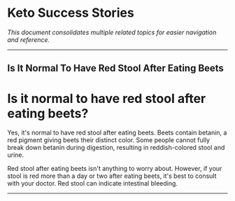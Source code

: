 # Keto Success Stories

*This document consolidates multiple related topics for easier navigation and reference.*

---

## Is It Normal To Have Red Stool After Eating Beets

# Is it normal to have red stool after eating beets?

Yes, it's normal to have red stool after eating beets. Beets contain betanin, a red pigment giving beets their distinct color. Some people cannot fully break down betanin during digestion, resulting in reddish-colored stool and urine.

Red stool after eating beets isn't anything to worry about. However, if your stool is red more than a day or two after eating beets, it's best to consult with your doctor. Red stool can indicate intestinal bleeding.

---
